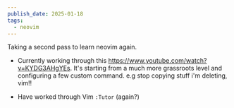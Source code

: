 ```yaml
---
publish_date: 2025-01-18
tags:
  - neovim
---
```

Taking a second pass to learn neovim again. 

- Currently working through this https://www.youtube.com/watch?v=KYDG3AHgYEs. It's starting from a much more grassroots level and configuring a few custom command. e.g stop copying stuff i'm deleting, vim!!

- Have worked through Vim `:Tutor`  (again?)

